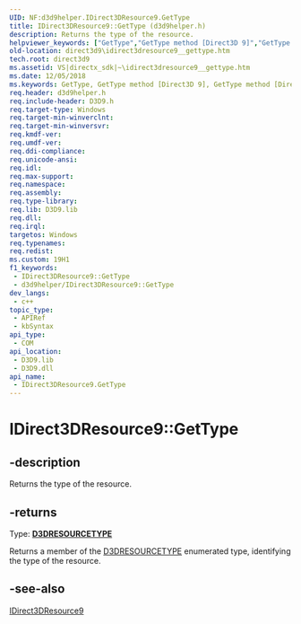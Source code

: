 ```yaml
---
UID: NF:d3d9helper.IDirect3DResource9.GetType
title: IDirect3DResource9::GetType (d3d9helper.h)
description: Returns the type of the resource.
helpviewer_keywords: ["GetType","GetType method [Direct3D 9]","GetType method [Direct3D 9]","IDirect3DResource9 interface","IDirect3DResource9 interface [Direct3D 9]","GetType method","IDirect3DResource9.GetType","IDirect3DResource9::GetType","d3d9helper/IDirect3DResource9::GetType","direct3d9.idirect3dresource9__gettype","fedd6b5b-487e-c6e4-6122-21f132ce241b"]
old-location: direct3d9\idirect3dresource9__gettype.htm
tech.root: direct3d9
ms.assetid: VS|directx_sdk|~\idirect3dresource9__gettype.htm
ms.date: 12/05/2018
ms.keywords: GetType, GetType method [Direct3D 9], GetType method [Direct3D 9],IDirect3DResource9 interface, IDirect3DResource9 interface [Direct3D 9],GetType method, IDirect3DResource9.GetType, IDirect3DResource9::GetType, d3d9helper/IDirect3DResource9::GetType, direct3d9.idirect3dresource9__gettype, fedd6b5b-487e-c6e4-6122-21f132ce241b
req.header: d3d9helper.h
req.include-header: D3D9.h
req.target-type: Windows
req.target-min-winverclnt: 
req.target-min-winversvr: 
req.kmdf-ver: 
req.umdf-ver: 
req.ddi-compliance: 
req.unicode-ansi: 
req.idl: 
req.max-support: 
req.namespace: 
req.assembly: 
req.type-library: 
req.lib: D3D9.lib
req.dll: 
req.irql: 
targetos: Windows
req.typenames: 
req.redist: 
ms.custom: 19H1
f1_keywords:
 - IDirect3DResource9::GetType
 - d3d9helper/IDirect3DResource9::GetType
dev_langs:
 - c++
topic_type:
 - APIRef
 - kbSyntax
api_type:
 - COM
api_location:
 - D3D9.lib
 - D3D9.dll
api_name:
 - IDirect3DResource9.GetType
---
```


# IDirect3DResource9::GetType


## -description

Returns the type of the resource.



## -returns

Type: <b><a href="/windows/desktop/direct3d9/d3dresourcetype">D3DRESOURCETYPE</a></b>

Returns a member of the <a href="/windows/desktop/direct3d9/d3dresourcetype">D3DRESOURCETYPE</a> enumerated type, identifying the type of the resource.

## -see-also

<a href="/windows/desktop/api/d3d9helper/nn-d3d9helper-idirect3dresource9">IDirect3DResource9</a>
